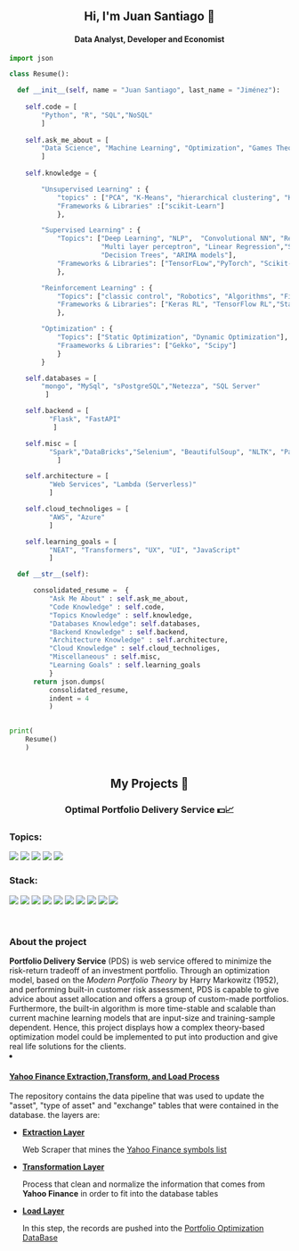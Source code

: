 <div>
  <h2 align = "center" id = "heading" font-weight =  bold>Hi, I'm Juan Santiago 👋</h2>
  <h4 align="center" id="heading">Data Analyst, Developer and Economist</h4>
</div>


```Python
import json

class Resume():

  def __init__(self, name = "Juan Santiago", last_name = "Jiménez"):
  
    self.code = [
        "Python", "R", "SQL","NoSQL"
        ]
    
    self.ask_me_about = [
        "Data Science", "Machine Learning", "Optimization", "Games Theory"
        ] 
    
    self.knowledge = {

        "Unsupervised Learning" : {
            "topics" : ["PCA", "K-Means", "hierarchical clustering", "KNN"],
            "Frameworks & Libraries" :["scikit-Learn"]
            },

        "Supervised Learning" : {
            "Topics": ["Deep Learning", "NLP",  "Convolutional NN", "Recurrent NN", "LSTM NN",
                       "Multi layer perceptron", "Linear Regression","Support vector machine",
                       "Decision Trees", "ARIMA models"],
            "Frameworks & Libraries": ["TensorFLow","PyTorch", "Scikit-Learn","Keras","statsmodels"]
            },

        "Reinforcement Learning" : {
            "Topics": ["classic control", "Robotics", "Algorithms", "Finance"],
            "Frameworks & Libraries": ["Keras RL", "TensorFlow RL","Stable-baselines"]
            },

        "Optimization" : {
            "Topics": ["Static Optimization", "Dynamic Optimization"],
            "Fraameworks & Libraries": ["Gekko", "Scipy"]
            }
        }

    self.databases = [
        "mongo", "MySql", "sPostgreSQL","Netezza", "SQL Server"
         ]

    self.backend = [
          "Flask", "FastAPI"
           ]

    self.misc = [
          "Spark","DataBricks","Selenium", "BeautifulSoup", "NLTK", "Pandas", "Numpy", "SqlAlchemy", "DASH" 
            ]

    self.architecture = [
          "Web Services", "Lambda (Serverless)"
          ]

    self.cloud_technoliges = [
          "AWS", "Azure"
          ]

    self.learning_goals = [
          "NEAT", "Transformers", "UX", "UI", "JavaScript"
          ]

  def __str__(self):

      consolidated_resume =  {
          "Ask Me About" : self.ask_me_about,
          "Code Knowledge" : self.code,
          "Topics Knowledge" : self.knowledge,
          "Databases Knowledge": self.databases,
          "Backend Knowledge" : self.backend,
          "Architecture Knowledge" : self.architecture,
          "Cloud Knowledge" : self.cloud_technoliges,
          "Miscellaneous" : self.misc,
          "Learning Goals" : self.learning_goals
          }
      return json.dumps(
          consolidated_resume,
          indent = 4
          )
           

print(
    Resume()
    )
 
```



<h2 align = "center" font-weight =  bold> My Projects 💬 </h2>


<h3 font-weight =  bold align = "center"> Optimal Portfolio Delivery Service  💵📈 </h3>
<h3 font-weight =  bold> Topics: </h3>
<p>
  <span>
    <span style = "pading : 2px; display: inline;">
      <img src="https://img.shields.io/badge/-Optimization-black" />
    </span>
    <span style = "pading : 2px; display: inline;">
      <img src="https://img.shields.io/badge/-Financial Markets-critical" />
    </span>    
    <span style = "pading : 2px; display: inline;">
      <img src="https://img.shields.io/badge/-Web Service-success" />
    </span>
    <span style = "pading : 2px; display: inline;">
      <img src="https://img.shields.io/badge/-Data Engineering-informational" />
    </span>
    <span style = "pading : 2px; display: inline;">
      <img src="https://img.shields.io/badge/-Web Scraping-blueviolet" />
    </span>
  </span>
</p>

<h3 font-weight =  bold> Stack: </h3>
<p>
  <span>
    <span style = "pading : 2px; display: inline;">
      <img src="https://img.shields.io/badge/-Python-yellow" />
    </span>
    <span style = "pading : 2px; display: inline;">
      <img src="https://img.shields.io/badge/-MySQL-blue"/>
    </span>
    <span style = "pading : 2px; display: inline;">
      <img src="https://img.shields.io/badge/-FastAPI-brightgreen" />
    </span>
    <span style = "pading : 2px; display: inline;">
      <img src="https://img.shields.io/badge/-SQLAlchemy-red"/>
    </span>
    <span style = "pading : 2px; display: inline;">
      <img src="https://img.shields.io/badge/-Pandas-blueviolet"/>
    </span>
    <span style = "pading : 2px; display: inline;">
      <img src="https://img.shields.io/badge/-Numpy-ff69b4"/>
    </span>
    <span style = "pading : 2px; display: inline;">
      <img src="https://img.shields.io/badge/-Scipy-yellowgreen"/>
    </span>
    <span style = "pading : 2px; display: inline;">
      <img src="https://img.shields.io/badge/-Yahoo Finance API-430297"/>
    </span>
    <span style = "pading : 2px; display: inline;">
      <img src="https://img.shields.io/badge/-Selenium-AAAAAA"/>
    </span>
    <span style = "pading : 2px; display: inline;">
      <img src="https://img.shields.io/badge/-BeautifulSoup-green"/>
    </span>
  </span>
</p>
<br>

<h3 font-weight =  bold> About the project </h3>
<span>
  <b>Portfolio Delivery Service</b> (PDS) is web service offered to minimize the risk-return tradeoff of an investment portfolio. Through an optimization model, based on the 
  <i>Modern Portfolio Theory</i> by Harry Markowitz (1952), and performing built-in customer risk assessment, PDS is capable to give advice about asset allocation and offers a 
  group of custom-made portfolios. Furthermore, the built-in algorithm is more time-stable and scalable than current machine learning models that are input-size and 
  training-sample dependent.  Hence, this project displays how a complex theory-based optimization model could be implemented to put into production and give real life 
  solutions for the clients.
</span> 


  <li>
    <h4 font-weight = bold> 
      <a href = https://github.com/JuanSJimenezO/Database/tree/main/Yahoo_Finance>
        Yahoo Finance Extraction,Transform, and Load Process
      </a>
    </h4>
    <p>
      The repository contains the data pipeline that was used to update the "asset", "type of asset" and "exchange" tables that were contained in the database. the layers are:
      <ul>
        <li>
          <p>
            <a href = https://github.com/JuanSJimenezO/Database/tree/main/Yahoo_Finance/Extract>
              <b>Extraction Layer</b>
            </a>
          </p>
          <p>Web Scraper that mines the  
            <a href = https://finance.yahoo.com/lookup>
            Yahoo Finance symbols list
            </a>
          </p>
        </li>
        <li>
          <p>
            <a href = https://github.com/JuanPChicaC/DataBases/tree/main/ETL/Yahoo%20Finance%20ETL%20Process/Transform>
              <b>Transformation Layer</b>
            </a>
          </p>
          <p> Process that clean and normalize the information that comes from <b>Yahoo Finance</b> in order to fit into the database tables</p>
        </li>
        <li>
          <p>
            <a href = https://github.com/JuanPChicaC/DataBases/tree/main/ETL/Yahoo%20Finance%20ETL%20Process/Load>
              <b>Load Layer</b>
            </a>          
          </p>
          <p>In this step, the records are pushed into the 
            <a href = https://github.com/JuanPChicaC/DataBases/tree/main/SQL/Portfolio%20Optimization%20DataBase>
              Portfolio Optimization DataBase
            </a>
          </p>
        </li>
    </ul>
    </p>
  </li>

</ul>
